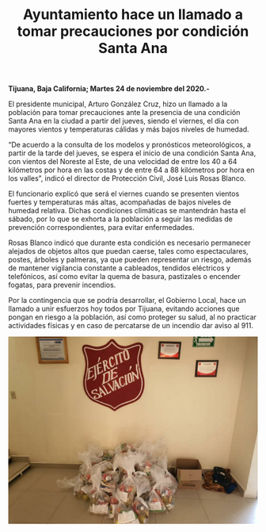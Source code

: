 ﻿---
layout: blog
title:  "Ayuntamiento hace un llamado a tomar precauciones por condición Santa Ana"
categories: tijuana
permalink: /:categories/:title:output_ext
image: /img/cnr/ayuntamiento-hace-llamado.jpg
alt: "Ayuntamiento hace un llamado a tomar precauciones por condición Santa Ana"
autor: 
---


**Tijuana, Baja California;  Martes 24 de noviembre del 2020.-**


El presidente municipal, Arturo González Cruz, hizo un llamado a la población para tomar precauciones ante la presencia de una condición Santa Ana en la ciudad a partir del jueves, siendo el viernes, el día con mayores vientos y temperaturas cálidas y más bajos niveles de humedad. 


“De acuerdo a la consulta de los modelos y pronósticos meteorológicos, a partir de la tarde del jueves, se espera el inicio de una condición Santa Ana, con vientos del Noreste al Este, de una velocidad de entre los 40 a 64 kilómetros por hora en las costas y de entre 64 a 88 kilómetros por hora en los valles”, indicó el director de Protección Civil, José Luis Rosas Blanco. 


El funcionario explicó que será el viernes cuando se presenten vientos fuertes y temperaturas más altas, acompañadas de bajos niveles de humedad relativa. Dichas condiciones climáticas se mantendrán hasta el sábado, por lo que se exhorta a la población a seguir las medidas de prevención correspondientes, para evitar enfermedades.


Rosas Blanco indicó que durante esta condición es necesario permanecer alejados de objetos altos que puedan caerse, tales como espectaculares, postes, árboles y palmeras, ya que pueden representar un riesgo, además de mantener vigilancia constante a cableados, tendidos eléctricos y telefónicos, así como evitar la quema de basura, pastizales o encender fogatas, para prevenir incendios.


Por la contingencia que se podría desarrollar, el Gobierno Local, hace un llamado a unir esfuerzos hoy todos por Tijuana, evitando acciones que pongan en riesgo a la población, así como proteger su salud, al no practicar actividades físicas y en caso de percatarse de un incendio dar aviso al 911.

<div id="carouselExampleSlidesOnly" class="carousel slide" data-ride="carousel">
  <div class="carousel-inner">
    <div class="carousel-item active">
       <img class="d-block w-100" src="/img/cnr/apoya-ayuntamiento.jpg" loading="lazy"  alt="Ayuntamiento hace un llamado a tomar precauciones por condición Santa Ana">
    </div>           
  </div>
</div>